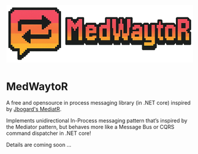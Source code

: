 <h1>
    <picture>
        <!-- Commented out for now
            <source media="(prefers-color-scheme: dark)" srcset="MedWaytoR.darklogo.png">
            <source media="(prefers-color-scheme: light)" srcset="MedWaytoR.lightlogo.png">
        Commented out for now -->
        <img alt="MedWaytoR" src="logo/MedWaytoR.logo2.png">
    </picture>
</h1>

# MedWaytoR

A free and opensource in process messaging library (in .NET core) inspired
by [Jbogard's MediatR](https://github.com/jbogard/MediatR).

Implements unidirectional In-Process messaging pattern that’s inspired by the Mediator pattern, but behaves more like a
Message Bus or CQRS command dispatcher in .NET core!

Details are coming soon ...
